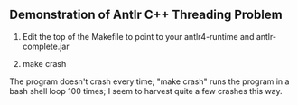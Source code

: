 Demonstration of Antlr C++ Threading Problem
----------------------------------------------------------------

1) Edit the top of the Makefile to point to your antlr4-runtime and
   antlr-complete.jar

2) make crash

The program doesn't crash every time; "make crash" runs the program in
a bash shell loop 100 times; I seem to harvest quite a few crashes
this way.

